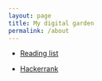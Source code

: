 ```yaml
---
layout: page
title: My digital garden
permalink: /about
---
```



- [Reading list](./content/2024/04/04/reading-list/)


- [Hackerrank](https://www.hackerrank.com/domains/algorithms)




